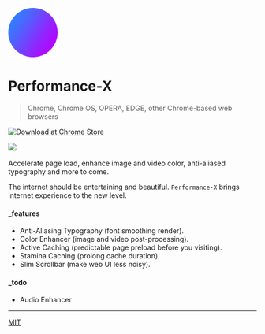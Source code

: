 <p align="left">
  <img src="assets/logo_144.png" height="100">
</p>

# Performance-X

> Chrome, Chrome OS, OPERA, EDGE, other Chrome-based web browsers

[![Download at Chrome Store](https://github.com/loouislow81/performance-x-extension/blob/main/assets/chrome_store.png?raw=true)](https://chrome.google.com/webstore/detail/performance-x/ejhcfhdghpippilemgcagchdkpheiabf)

<p align="left">
  <img src="assets/promo.png" height="auto">
</p>

Accelerate page load, enhance image and video color, anti-aliased typography and more to come.

The internet should be entertaining and beautiful. `Performance-X` brings internet experience to the new level.

#### _features

- Anti-Aliasing Typography (font smoothing render).
- Color Enhancer (image and video post-processing).
- Active Caching (predictable page preload before you visiting).
- Stamina Caching (prolong cache duration).
- Slim Scrollbar (make web UI less noisy).

#### _todo

- Audio Enhancer

---

[MIT](https://github.com/loouislow81/performance-x-extension/blob/master/LICENSE)
